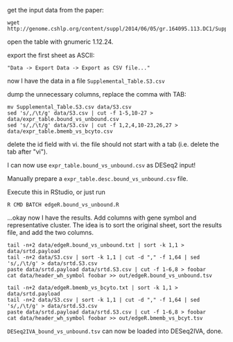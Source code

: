get the input data from the paper:

```
wget http://genome.cshlp.org/content/suppl/2014/06/05/gr.164095.113.DC1/Supplemental_Table.S3.xlsx
```

open the table with gnumeric 1.12.24.

export the first sheet as ASCII:

```
"Data -> Export Data -> Export as CSV file..."
```

now I have the data in a file `Supplemental_Table.S3.csv`

dump the unnecessary columns, replace the comma with TAB:

```
mv Supplemental_Table.S3.csv data/S3.csv
sed 's/,/\t/g' data/S3.csv | cut -f 1-5,10-27 > data/expr_table.bound_vs_unbound.csv
sed 's/,/\t/g' data/S3.csv | cut -f 1,2,4,10-23,26,27 > data/expr_table.bmemb_vs_bcyto.csv
```

delete the id field with vi. the file should not start with a tab (i.e. delete the tab after "vi").

I can now use `expr_table.bound_vs_unbound.csv` as DESeq2 input!

Manually prepare a `expr_table.desc.bound_vs_unbound.csv` file.

Execute this in RStudio, or just run

```
R CMD BATCH edgeR.bound_vs_unbound.R
```

...okay now I have the results. Add columns with gene symbol and representative cluster. The idea is to sort the original sheet, sort the results file, and add the two columns.


```
tail -n+2 data/edgeR.bound_vs_unbound.txt | sort -k 1,1 > data/srtd.payload
tail -n+2 data/S3.csv | sort -k 1,1 | cut -d "," -f 1,64 | sed 's/,/\t/g' > data/srtd.S3.csv
paste data/srtd.payload data/srtd.S3.csv | cut -f 1-6,8 > foobar 
cat data/header_wh_symbol foobar >> out/edgeR.bound_vs_unbound.tsv

tail -n+2 data/edgeR.bmemb_vs_bcyto.txt | sort -k 1,1 > data/srtd.payload
tail -n+2 data/S3.csv | sort -k 1,1 | cut -d "," -f 1,64 | sed 's/,/\t/g' > data/srtd.S3.csv
paste data/srtd.payload data/srtd.S3.csv | cut -f 1-6,8 > foobar 
cat data/header_wh_symbol foobar >> out/edgeR.bmemb_vs_bcyt.tsv
```

`DESeq2IVA_bound_vs_unbound.tsv` can now be loaded into DESeq2IVA, done.


